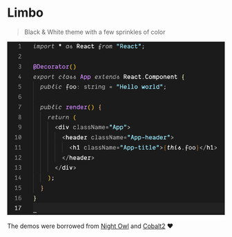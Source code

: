 # Limbo
> Black &amp; White theme with a few sprinkles of color

![](./react-tsx.png)

The demos were borrowed from [Night Owl](https://github.com/sdras/night-owl-vscode-theme) and [Cobalt2](https://github.com/wesbos/cobalt2-vscode) ❤️
